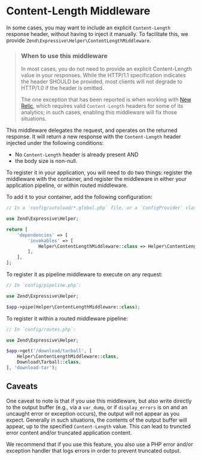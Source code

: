 # Content-Length Middleware

In some cases, you may want to include an explicit `Content-Length` response
header, without having to inject it manually. To facilitate this, we provide
`Zend\Expressive\Helper\ContentLengthMiddleware`.

> ### When to use this middleware
>
> In most cases, you do not need to provide an explicit Content-Length value
> in your responses. While the HTTP/1.1 specification indicates the header
> SHOULD be provided, most clients will not degrade to HTTP/1.0 if the header
> is omitted.
>
> The one exception that has been reported is when working with
> [New Relic](https://newrelic.com), which requires valid `Content-Length`
> headers for some of its analytics; in such cases, enabling this middleware
> will fix those situations.

This middleware delegates the request, and operates on the returned response. It
will return a new response with the `Content-Length` header injected under the
following conditions:

- No `Content-Length` header is already present AND
- the body size is non-null.

To register it in your application, you will need to do two things: register the
middleware with the container, and register the middleware in either your
application pipeline, or within routed middleware.

To add it to your container, add the following configuration:

```php
// In a `config/autoload/*.global.php` file, or a `ConfigProvider` class:

use Zend\Expressive\Helper;

return [
    'dependencies' => [
        'invokables' => [
            Helper\ContentLengthMiddleware::class => Helper\ContentLengthMiddleware::class,
        ],
    ],
];
```

To register it as pipeline middleware to execute on any request:

```php
// In `config/pipeline.php`:

use Zend\Expressive\Helper;

$app->pipe(Helper\ContentLengthMiddleware::class);
```

To register it within a routed middleware pipeline:

```php
// In `config/routes.php`:

use Zend\Expressive\Helper;

$app->get('/download/tarball', [
    Helper\ContentLengthMiddleware::class,
    Download\Tarball::class,
], 'download-tar');
```

## Caveats

One caveat to note is that if you use this middleware, but also write directly
to the output buffer (e.g., via a `var_dump`, or if `display_errors` is on and
an uncaught error or exception occurs), the output will not appear as you
expect. Generally in such situations, the contents of the output buffer will
appear, up to the specified `Content-Length` value. This can lead to truncted
error content and/or truncated application content.

We recommend that if you use this feature, you also use a PHP error and/or
exception handler that logs errors in order to prevent truncated output.
